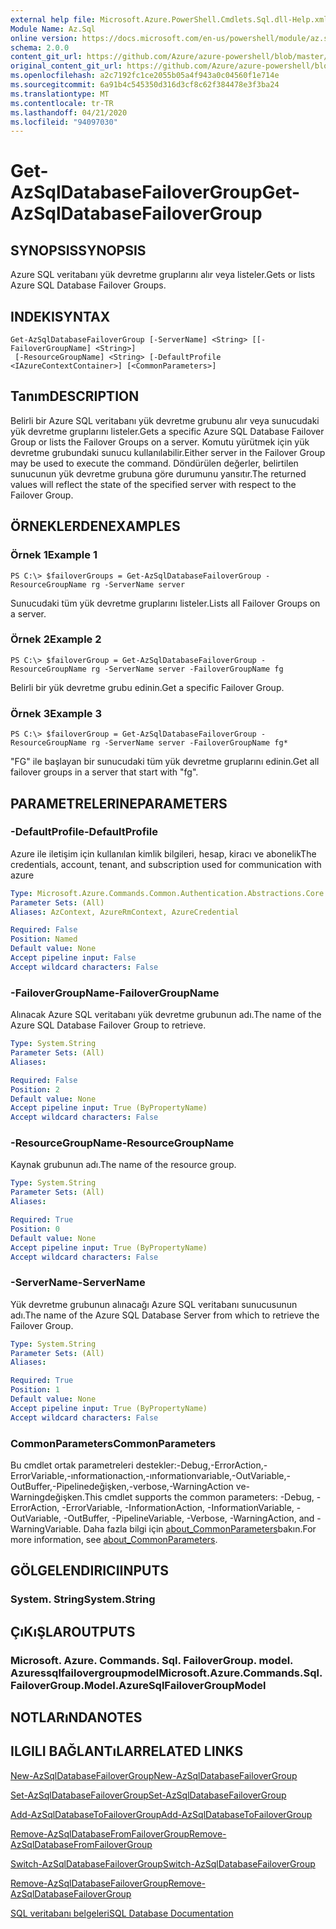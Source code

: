 ```yaml
---
external help file: Microsoft.Azure.PowerShell.Cmdlets.Sql.dll-Help.xml
Module Name: Az.Sql
online version: https://docs.microsoft.com/en-us/powershell/module/az.sql/get-azsqldatabasefailovergroup
schema: 2.0.0
content_git_url: https://github.com/Azure/azure-powershell/blob/master/src/Sql/Sql/help/Get-AzSqlDatabaseFailoverGroup.md
original_content_git_url: https://github.com/Azure/azure-powershell/blob/master/src/Sql/Sql/help/Get-AzSqlDatabaseFailoverGroup.md
ms.openlocfilehash: a2c7192fc1ce2055b05a4f943a0c04560f1e714e
ms.sourcegitcommit: 6a91b4c545350d316d3cf8c62f384478e3f3ba24
ms.translationtype: MT
ms.contentlocale: tr-TR
ms.lasthandoff: 04/21/2020
ms.locfileid: "94097030"
---
```

# <span data-ttu-id="ac68e-101">Get-AzSqlDatabaseFailoverGroup</span><span class="sxs-lookup"><span data-stu-id="ac68e-101">Get-AzSqlDatabaseFailoverGroup</span></span>

## <span data-ttu-id="ac68e-102">SYNOPSIS</span><span class="sxs-lookup"><span data-stu-id="ac68e-102">SYNOPSIS</span></span>
<span data-ttu-id="ac68e-103">Azure SQL veritabanı yük devretme gruplarını alır veya listeler.</span><span class="sxs-lookup"><span data-stu-id="ac68e-103">Gets or lists Azure SQL Database Failover Groups.</span></span>

## <span data-ttu-id="ac68e-104">INDEKI</span><span class="sxs-lookup"><span data-stu-id="ac68e-104">SYNTAX</span></span>

```
Get-AzSqlDatabaseFailoverGroup [-ServerName] <String> [[-FailoverGroupName] <String>]
 [-ResourceGroupName] <String> [-DefaultProfile <IAzureContextContainer>] [<CommonParameters>]
```

## <span data-ttu-id="ac68e-105">Tanım</span><span class="sxs-lookup"><span data-stu-id="ac68e-105">DESCRIPTION</span></span>
<span data-ttu-id="ac68e-106">Belirli bir Azure SQL veritabanı yük devretme grubunu alır veya sunucudaki yük devretme gruplarını listeler.</span><span class="sxs-lookup"><span data-stu-id="ac68e-106">Gets a specific Azure SQL Database Failover Group or lists the Failover Groups on a server.</span></span>
<span data-ttu-id="ac68e-107">Komutu yürütmek için yük devretme grubundaki sunucu kullanılabilir.</span><span class="sxs-lookup"><span data-stu-id="ac68e-107">Either server in the Failover Group may be used to execute the command.</span></span> <span data-ttu-id="ac68e-108">Döndürülen değerler, belirtilen sunucunun yük devretme grubuna göre durumunu yansıtır.</span><span class="sxs-lookup"><span data-stu-id="ac68e-108">The returned values will reflect the state of the specified server with respect to the Failover Group.</span></span>

## <span data-ttu-id="ac68e-109">ÖRNEKLERDEN</span><span class="sxs-lookup"><span data-stu-id="ac68e-109">EXAMPLES</span></span>

### <span data-ttu-id="ac68e-110">Örnek 1</span><span class="sxs-lookup"><span data-stu-id="ac68e-110">Example 1</span></span>
```
PS C:\> $failoverGroups = Get-AzSqlDatabaseFailoverGroup -ResourceGroupName rg -ServerName server
```

<span data-ttu-id="ac68e-111">Sunucudaki tüm yük devretme gruplarını listeler.</span><span class="sxs-lookup"><span data-stu-id="ac68e-111">Lists all Failover Groups on a server.</span></span>

### <span data-ttu-id="ac68e-112">Örnek 2</span><span class="sxs-lookup"><span data-stu-id="ac68e-112">Example 2</span></span>
```
PS C:\> $failoverGroup = Get-AzSqlDatabaseFailoverGroup -ResourceGroupName rg -ServerName server -FailoverGroupName fg
```

<span data-ttu-id="ac68e-113">Belirli bir yük devretme grubu edinin.</span><span class="sxs-lookup"><span data-stu-id="ac68e-113">Get a specific Failover Group.</span></span>

### <span data-ttu-id="ac68e-114">Örnek 3</span><span class="sxs-lookup"><span data-stu-id="ac68e-114">Example 3</span></span>
```
PS C:\> $failoverGroup = Get-AzSqlDatabaseFailoverGroup -ResourceGroupName rg -ServerName server -FailoverGroupName fg*
```

<span data-ttu-id="ac68e-115">"FG" ile başlayan bir sunucudaki tüm yük devretme gruplarını edinin.</span><span class="sxs-lookup"><span data-stu-id="ac68e-115">Get all failover groups in a server that start with "fg".</span></span>

## <span data-ttu-id="ac68e-116">PARAMETRELERINE</span><span class="sxs-lookup"><span data-stu-id="ac68e-116">PARAMETERS</span></span>

### <span data-ttu-id="ac68e-117">-DefaultProfile</span><span class="sxs-lookup"><span data-stu-id="ac68e-117">-DefaultProfile</span></span>
<span data-ttu-id="ac68e-118">Azure ile iletişim için kullanılan kimlik bilgileri, hesap, kiracı ve abonelik</span><span class="sxs-lookup"><span data-stu-id="ac68e-118">The credentials, account, tenant, and subscription used for communication with azure</span></span>

```yaml
Type: Microsoft.Azure.Commands.Common.Authentication.Abstractions.Core.IAzureContextContainer
Parameter Sets: (All)
Aliases: AzContext, AzureRmContext, AzureCredential

Required: False
Position: Named
Default value: None
Accept pipeline input: False
Accept wildcard characters: False
```

### <span data-ttu-id="ac68e-119">-FailoverGroupName</span><span class="sxs-lookup"><span data-stu-id="ac68e-119">-FailoverGroupName</span></span>
<span data-ttu-id="ac68e-120">Alınacak Azure SQL veritabanı yük devretme grubunun adı.</span><span class="sxs-lookup"><span data-stu-id="ac68e-120">The name of the Azure SQL Database Failover Group to retrieve.</span></span>

```yaml
Type: System.String
Parameter Sets: (All)
Aliases:

Required: False
Position: 2
Default value: None
Accept pipeline input: True (ByPropertyName)
Accept wildcard characters: False
```

### <span data-ttu-id="ac68e-121">-ResourceGroupName</span><span class="sxs-lookup"><span data-stu-id="ac68e-121">-ResourceGroupName</span></span>
<span data-ttu-id="ac68e-122">Kaynak grubunun adı.</span><span class="sxs-lookup"><span data-stu-id="ac68e-122">The name of the resource group.</span></span>

```yaml
Type: System.String
Parameter Sets: (All)
Aliases:

Required: True
Position: 0
Default value: None
Accept pipeline input: True (ByPropertyName)
Accept wildcard characters: False
```

### <span data-ttu-id="ac68e-123">-ServerName</span><span class="sxs-lookup"><span data-stu-id="ac68e-123">-ServerName</span></span>
<span data-ttu-id="ac68e-124">Yük devretme grubunun alınacağı Azure SQL veritabanı sunucusunun adı.</span><span class="sxs-lookup"><span data-stu-id="ac68e-124">The name of the Azure SQL Database Server from which to retrieve the Failover Group.</span></span>

```yaml
Type: System.String
Parameter Sets: (All)
Aliases:

Required: True
Position: 1
Default value: None
Accept pipeline input: True (ByPropertyName)
Accept wildcard characters: False
```

### <span data-ttu-id="ac68e-125">CommonParameters</span><span class="sxs-lookup"><span data-stu-id="ac68e-125">CommonParameters</span></span>
<span data-ttu-id="ac68e-126">Bu cmdlet ortak parametreleri destekler:-Debug,-ErrorAction,-ErrorVariable,-ınformationaction,-ınformationvariable,-OutVariable,-OutBuffer,-Pipelinedeğişken,-verbose,-WarningAction ve-Warningdeğişken.</span><span class="sxs-lookup"><span data-stu-id="ac68e-126">This cmdlet supports the common parameters: -Debug, -ErrorAction, -ErrorVariable, -InformationAction, -InformationVariable, -OutVariable, -OutBuffer, -PipelineVariable, -Verbose, -WarningAction, and -WarningVariable.</span></span> <span data-ttu-id="ac68e-127">Daha fazla bilgi için [about_CommonParameters](http://go.microsoft.com/fwlink/?LinkID=113216)bakın.</span><span class="sxs-lookup"><span data-stu-id="ac68e-127">For more information, see [about_CommonParameters](http://go.microsoft.com/fwlink/?LinkID=113216).</span></span>

## <span data-ttu-id="ac68e-128">GÖLGELENDIRICI</span><span class="sxs-lookup"><span data-stu-id="ac68e-128">INPUTS</span></span>

### <span data-ttu-id="ac68e-129">System. String</span><span class="sxs-lookup"><span data-stu-id="ac68e-129">System.String</span></span>

## <span data-ttu-id="ac68e-130">ÇıKıŞLAR</span><span class="sxs-lookup"><span data-stu-id="ac68e-130">OUTPUTS</span></span>

### <span data-ttu-id="ac68e-131">Microsoft. Azure. Commands. Sql. FailoverGroup. model. Azuressqlfailovergroupmodel</span><span class="sxs-lookup"><span data-stu-id="ac68e-131">Microsoft.Azure.Commands.Sql.FailoverGroup.Model.AzureSqlFailoverGroupModel</span></span>

## <span data-ttu-id="ac68e-132">NOTLARıNDA</span><span class="sxs-lookup"><span data-stu-id="ac68e-132">NOTES</span></span>

## <span data-ttu-id="ac68e-133">ILGILI BAĞLANTıLAR</span><span class="sxs-lookup"><span data-stu-id="ac68e-133">RELATED LINKS</span></span>

[<span data-ttu-id="ac68e-134">New-AzSqlDatabaseFailoverGroup</span><span class="sxs-lookup"><span data-stu-id="ac68e-134">New-AzSqlDatabaseFailoverGroup</span></span>](./New-AzSqlDatabaseFailoverGroup.md)

[<span data-ttu-id="ac68e-135">Set-AzSqlDatabaseFailoverGroup</span><span class="sxs-lookup"><span data-stu-id="ac68e-135">Set-AzSqlDatabaseFailoverGroup</span></span>](./Set-AzSqlDatabaseFailoverGroup.md)

[<span data-ttu-id="ac68e-136">Add-AzSqlDatabaseToFailoverGroup</span><span class="sxs-lookup"><span data-stu-id="ac68e-136">Add-AzSqlDatabaseToFailoverGroup</span></span>](./Add-AzSqlDatabaseToFailoverGroup.md)

[<span data-ttu-id="ac68e-137">Remove-AzSqlDatabaseFromFailoverGroup</span><span class="sxs-lookup"><span data-stu-id="ac68e-137">Remove-AzSqlDatabaseFromFailoverGroup</span></span>](./Remove-AzSqlDatabaseFromFailoverGroup.md)

[<span data-ttu-id="ac68e-138">Switch-AzSqlDatabaseFailoverGroup</span><span class="sxs-lookup"><span data-stu-id="ac68e-138">Switch-AzSqlDatabaseFailoverGroup</span></span>](./Switch-AzSqlDatabaseFailoverGroup.md)

[<span data-ttu-id="ac68e-139">Remove-AzSqlDatabaseFailoverGroup</span><span class="sxs-lookup"><span data-stu-id="ac68e-139">Remove-AzSqlDatabaseFailoverGroup</span></span>](./Remove-AzSqlDatabaseFailoverGroup.md)

[<span data-ttu-id="ac68e-140">SQL veritabanı belgeleri</span><span class="sxs-lookup"><span data-stu-id="ac68e-140">SQL Database Documentation</span></span>](https://docs.microsoft.com/azure/sql-database/)
